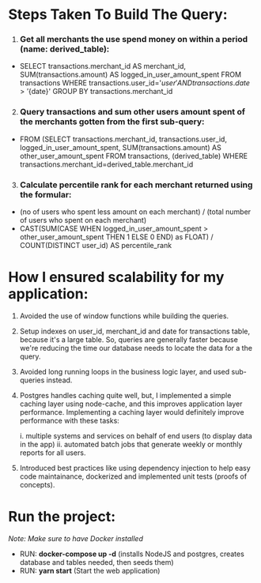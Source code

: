 # Steps Taken To Build The Query:

1. ### Get all merchants the use spend money on within a period (name: derived_table):
 - SELECT transactions.merchant_id AS merchant_id,
SUM(transactions.amount) AS logged_in_user_amount_spent FROM transactions WHERE transactions.user_id='${user}' 
AND transactions.date>'${date}' GROUP BY transactions.merchant_id

2. ### Query transactions and sum other users amount spent of the merchants gotten from the first sub-query:
 - FROM (SELECT transactions.merchant_id, transactions.user_id, logged_in_user_amount_spent, SUM(transactions.amount) AS other_user_amount_spent FROM transactions, (derived_table) WHERE transactions.merchant_id=derived_table.merchant_id

3. ### Calculate percentile rank for each merchant returned using the formular:
 - (no of users who spent less amount on each merchant) / (total number of users who spent on each merchant)
 - CAST(SUM(CASE WHEN logged_in_user_amount_spent > other_user_amount_spent THEN 1 ELSE 0 END) as FLOAT) / COUNT(DISTINCT user_id) AS   percentile_rank


# How I ensured scalability for my application:

1. Avoided the use of window functions while building the queries.

2. Setup indexes on user_id, merchant_id and date for transactions table, because it's a large table. So, queries are generally faster because we're reducing the time our database needs to locate the data for a the query.

3. Avoided long running loops in the business logic layer, and used sub-queries instead.

4. Postgres handles caching quite well, but, I implemented a simple caching layer using node-cache, and this improves application layer 
performance. Implementing a caching layer would definitely improve performance with these tasks:

    i.  multiple systems and services on behalf of end users (to display data in the app)
    ii. automated batch jobs that generate weekly or monthly reports for all users.

5. Introduced best practices like using dependency injection to help easy code maintainance, dockerized and implemented unit tests (proofs of concepts).


# Run the project:

_Note:_ _Make sure to have Docker installed_

- RUN: **docker-compose up -d** (installs NodeJS and postgres, creates database and tables needed, then seeds them)
- RUN: **yarn start** (Start the web application)


